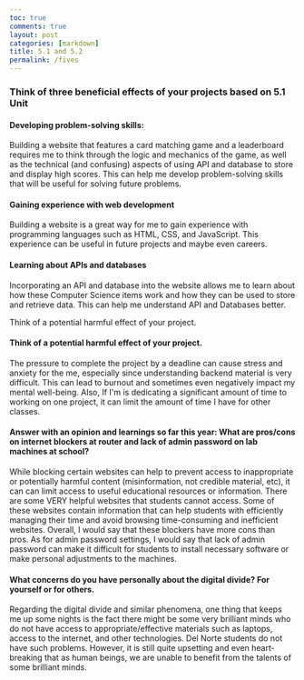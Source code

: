 ```yaml
---
toc: true
comments: true
layout: post
categories: [markdown]
title: 5.1 and 5.2
permalink: /fives
---
```


### Think of three beneficial effects of your projects based on 5.1 Unit

#### Developing problem-solving skills:

Building a website that features a card matching game and a leaderboard requires me to think through the logic and mechanics of the game, as well as the technical (and confusing) aspects of using API and database to store and display high scores. This can help me develop problem-solving skills that will be useful for solving future problems.

#### Gaining experience with web development

Building a website is a great way for me to gain experience with programming languages such as HTML, CSS, and JavaScript. This experience can be useful in future projects and maybe even careers.

#### Learning about APIs and databases 

Incorporating an API and database into the website allows me to learn about how these Computer Science items work and how they can be used to store and retrieve data. This can help me understand API and Databases better.

Think of a potential harmful effect of your project.

#### Think of a potential harmful effect of your project.

The pressure to complete the project by a deadline can cause stress and anxiety for the me, especially since understanding backend material is very difficult. This can lead to burnout and sometimes even negatively impact my mental well-being. Also, If I'm is dedicating a significant amount of time to working on one project, it can limit the amount of time I have for other classes.

#### Answer with an opinion and learnings so far this year:  What are pros/cons on internet blockers at router and lack of admin password on lab machines at school?

While blocking certain websites can help to prevent access to inappropriate or potentially harmful content (misinformation, not credible material, etc), it can can limit access to useful educational resources or information. There are some VERY helpful websites that students cannot access. Some of these websites contain information that can help students with efficiently managing their time and avoid browsing time-consuming and inefficient websites. Overall, I would say that these blockers have more cons than pros. As for admin password settings, I would say that lack of admin password can make it difficult for students to install necessary software or make personal adjustments to the machines.

#### What concerns do you have personally about the digital divide?  For yourself or for others.

Regarding the digital divide and similar phenomena, one thing that keeps me up some nights is the fact there might be some very brilliant minds who do not have access to appropriate/effective materials such as laptops, access to the internet, and other technologies. Del Norte students do not have such problems. However, it is still quite upsetting and even heart-breaking that as human beings, we are unable to benefit from the talents of some brilliant minds.